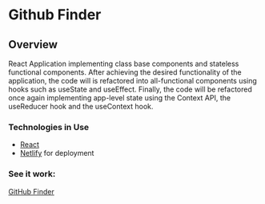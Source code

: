 

# Github Finder

## Overview

React Application implementing class base components and stateless functional components. After achieving the desired functionality of the application, the code will is refactored into all-functional components using hooks such as useState and useEffect. Finally, the code will be refactored once again implementing app-level state using the Context API, the useReducer hook and the useContext hook.

### Technologies in Use

- [React](https://reactjs.org/)
- [Netlify](https://www.netlify.com/) for deployment

### See it work:

[GitHub Finder](https://githubfinder86753090210.netlify.app/)
